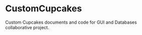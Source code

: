 CustomCupcakes
==============

Custom Cupcakes documents and code for GUI and Databases collaborative project.
